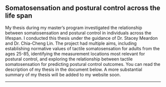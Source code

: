 ## Somatosensation and postural control across the life span

My thesis during my master’s program investigated the relationship between somatosensation and postural control in individuals across the lifespan. I conducted this thesis under the guidance of Dr. Stacey Meardon and Dr. Chia-Cheng Lin. The project had multiple aims, including establishing normative values of tactile somatosensation for adults from the ages 25-85, identifying the measurement locations most relevant for postural control, and exploring the relationship between tactile somatosensation for predicting postural control outcomes. You can read the description of my thesis in the document below. A more substantial summary of my thesis will be added to my website soon.

---
[<object data="pdf/Horn_Thesis_Defense_Announcement.pdf" width="864" height="648" type='application/pdf'/>](pdf/Horn_Thesis_Defense_Announcement.pdf)
---